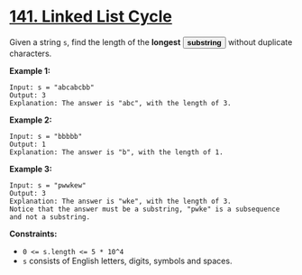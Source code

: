 # [141. Linked List Cycle](https://leetcode.com/problems/linked-list-cycle/description/?envType=study-plan-v2&envId=top-interview-150)

Given a string <code>s</code>, find the length of the **longest**  <button type="button" aria-haspopup="dialog" aria-expanded="false" aria-controls="radix-:rj:" data-state="closed" class="">**substring** </button> without duplicate characters.

**Example 1:** 

```
Input: s = "abcabcbb"
Output: 3
Explanation: The answer is "abc", with the length of 3.
```

**Example 2:** 

```
Input: s = "bbbbb"
Output: 1
Explanation: The answer is "b", with the length of 1.
```

**Example 3:** 

```
Input: s = "pwwkew"
Output: 3
Explanation: The answer is "wke", with the length of 3.
Notice that the answer must be a substring, "pwke" is a subsequence and not a substring.
```

**Constraints:** 

- <code>0 <= s.length <= 5 * 10^4</code>
- <code>s</code> consists of English letters, digits, symbols and spaces.